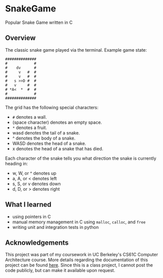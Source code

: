 # SnakeGame
Popular Snake Game written in C

## Overview
The classic snake game played via the terminal.
Example game state:
```
##############
#            #
#    dv      #
#     v   #  #
#     v   #  #
#   s >>D #  #
#   v     #  #
# *A<  *  #  #
#            #
##############
```
The grid has the following special characters:

- ```#``` denotes a wall.
- (space character) denotes an empty space.
- ```*``` denotes a fruit.
- wasd denotes the tail of a snake.
- ^<v> denotes the body of a snake.
- WASD denotes the head of a snake.
- x denotes the head of a snake that has died.

Each character of the snake tells you what direction the snake is currently heading in:
- w, W, or ^ denotes up
- a, A, or < denotes left
- s, S, or v denotes down
- d, D, or > denotes right

## What I learned
- using pointers in C
- manual memory management in C using `malloc`, `calloc`, and `free`
- writing unit and integration tests in python

## Acknowledgements
This project was part of my coursework in UC Berkeley's CS61C Computer Architecture course. More details regarding the documentation of this project can be found [here](https://cs61c.org/fa22/projects/proj1/#conceptual-overview). Since this is a class project, I cannot post the code publicly, but can make it available upon request.
